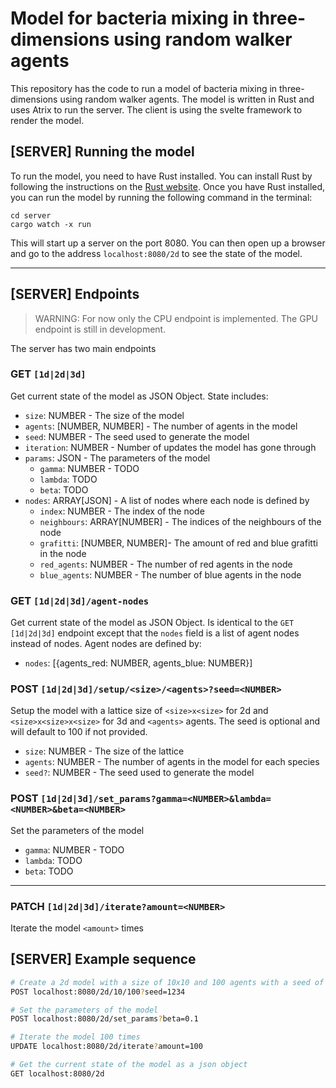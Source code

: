 # Model for bacteria mixing in three-dimensions using random walker agents
This repository has the code to run a model of bacteria mixing in three-dimensions using random walker agents. The model is written in Rust and uses Atrix to run the server. The client is using the svelte framework to render the model.

## [SERVER] Running the model
To run the model, you need to have Rust installed. You can install Rust by following the instructions on the [Rust website](https://www.rust-lang.org/tools/install). Once you have Rust installed, you can run the model by running the following command in the terminal:
```
cd server
cargo watch -x run
```

This will start up a server on the port 8080. You can then open up a browser and go to the address `localhost:8080/2d` to see the state of the model. 

---

## [SERVER] Endpoints
> WARNING: For now only the CPU endpoint is implemented. The GPU endpoint is still in development.

The server has two main endpoints

### GET `[1d|2d|3d]`
Get current state of the model as JSON Object. State includes:
- `size`: NUMBER - The size of the model
- `agents`: [NUMBER, NUMBER] - The number of agents in the model
- `seed`: NUMBER - The seed used to generate the model
- `iteration`: NUMBER - Number of updates the model has gone through
- `params`: JSON - The parameters of the model
    - `gamma`: NUMBER - TODO
    - `lambda`: TODO
    - `beta`: TODO
- `nodes`: ARRAY[JSON] - A list of nodes where each node is defined by
    - `index`: NUMBER - The index of the node
    - `neighbours`: ARRAY[NUMBER] - The indices of the neighbours of the node
    - `grafitti`: [NUMBER, NUMBER]- The amount of red and blue grafitti in the node
    - `red_agents`: NUMBER - The number of red agents in the node
    - `blue_agents`: NUMBER - The number of blue agents in the node

### GET `[1d|2d|3d]/agent-nodes`
Get current state of the model as JSON Object. Is identical to the `GET [1d|2d|3d]` endpoint except that the `nodes` field is a list of agent nodes instead of nodes. Agent nodes are defined by:
- `nodes`: [{agents_red: NUMBER, agents_blue: NUMBER}]

### POST `[1d|2d|3d]/setup/<size>/<agents>?seed=<NUMBER>`
Setup the model with a lattice size of `<size>x<size>` for 2d and `<size>x<size>x<size>` for 3d and `<agents>` agents. The seed is optional and will default to 100 if not provided.
- `size`: NUMBER - The size of the lattice
- `agents`: NUMBER - The number of agents in the model for each species
- `seed?`: NUMBER - The seed used to generate the model

### POST `[1d|2d|3d]/set_params?gamma=<NUMBER>&lambda=<NUMBER>&beta=<NUMBER>`
Set the parameters of the model
- `gamma`: NUMBER - TODO
- `lambda`: TODO
- `beta`: TODO

---

### PATCH `[1d|2d|3d]/iterate?amount=<NUMBER>`
Iterate the model `<amount>` times

## [SERVER] Example sequence
```bash
# Create a 2d model with a size of 10x10 and 100 agents with a seed of 1234
POST localhost:8080/2d/10/100?seed=1234 

# Set the parameters of the model
POST localhost:8080/2d/set_params?beta=0.1

# Iterate the model 100 times
UPDATE localhost:8080/2d/iterate?amount=100

# Get the current state of the model as a json object 
GET localhost:8080/2d
```